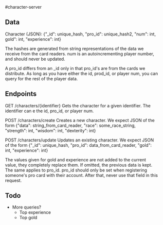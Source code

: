 #character-server

## Data
Character (JSON):
{"_id": unique_hash, "pro_id": unique_hash2, "num": int, gold": int, "experience": int}

The hashes are generated from string representations of the data we receive from the card readers. num is an autoincrementing player number, and should never be updated. 

A pro_id differs from an _id only in that pro_id's are from the cards we distribute. As long as you have either the id, prod_id, or player num, you can query for the rest of the player data.

## Endpoints
GET /characters/{identifier}
Gets the character for a given identifier. The identifier can e the id, pro_id, or player num.

POST /characters/create
Creates a new character. We expect JSON of the form {"data": string_from_card_reader, "race": some_race_string, "strength": int, "wisdom": int, "dexterity": int}

POST /characters/update
Updates an existing character. We expect JSON of the form {"_id": unique_hash, "pro_id": data_from_card_reader, "gold": int, "experience": int}

The values given for gold and experience are not added to the current value, they completely replace them. If omitted, the previous data is kept.
The same applies to pro_id. pro_id should only be set when registering someone's pro card with their account. After that, never use that field in this request.

## Todo
  * More queries?
    * Top experience
    * Top gold
  
